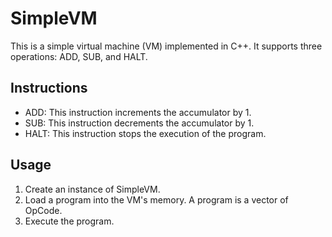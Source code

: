 # SimpleVM

This is a simple virtual machine (VM) implemented in C++. It supports three operations: ADD, SUB, and HALT.

## Instructions

- ADD: This instruction increments the accumulator by 1.
- SUB: This instruction decrements the accumulator by 1.
- HALT: This instruction stops the execution of the program.

## Usage

1. Create an instance of SimpleVM.
2. Load a program into the VM's memory. A program is a vector of OpCode.
3. Execute the program.
